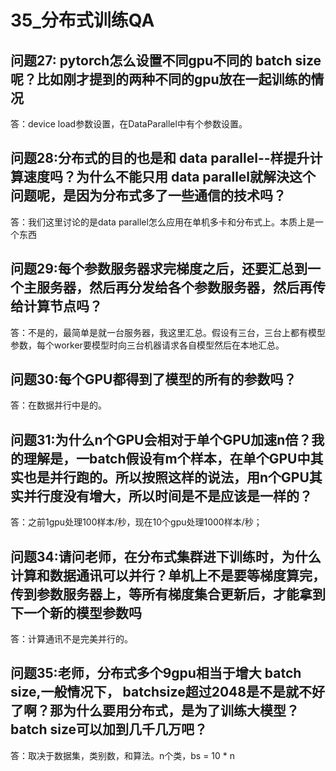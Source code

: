 # 35_分布式训练QA

## 问题27: pytorch怎么设置不同gpu不同的 batch size呢？比如刚才提到的两种不同的gpu放在一起训练的情况

答：device load参数设置，在DataParallel中有个参数设置。

## 问题28:分布式的目的也是和 data parallel--样提升计算速度吗？为什么不能只用 data parallel就解決这个问题呢，是因为分布式多了一些通信的技术吗？

答：我们这里讨论的是data parallel怎么应用在单机多卡和分布式上。本质上是一个东西

## 问题29:每个参数服务器求完梯度之后，还要汇总到一个主服务器，然后再分发给各个参数服务器，然后再传给计算节点吗？

答：不是的，最简单是就一台服务器，我这里汇总。假设有三台，三台上都有模型参数，每个worker要模型时向三台机器请求各自模型然后在本地汇总。

## 问题30:每个GPU都得到了模型的所有的参数吗？

答：在数据并行中是的。

## 问题31:为什么n个GPU会相对于单个GPU加速n倍？我的理解是，一batch假设有m个样本，在单个GPU中其实也是并行跑的。所以按照这样的说法，用n个GPU其实并行度没有增大，所以时间是不是应该是一样的？

答：之前1gpu处理100样本/秒，现在10个gpu处理1000样本/秒；

## 问题34:请问老师，在分布式集群进下训练时，为什么计算和数据通讯可以并行？单机上不是要等梯度算完，传到参数服务器上，等所有梯度集合更新后，才能拿到下一个新的模型参数吗

答：计算通讯不是完美并行的。

## 问题35:老师，分布式多个9gpu相当于增大 batch size,一般情况下， batchsize超过2048是不是就不好了啊？那为什么要用分布式，是为了训练大模型？ batch size可以加到几千几万吧？

答：取决于数据集，类别数，和算法。n个类，bs = 10 * n
